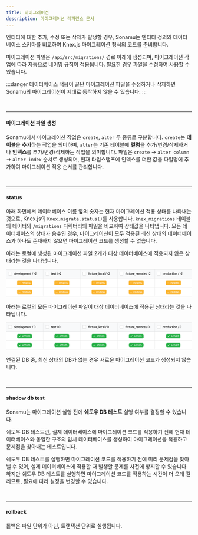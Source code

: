 ```yaml
---
title: 마이그레이션
description: 마이그레이션 레퍼런스 문서
---
```


엔티티에 대한 추가, 수정 또는 삭제가 발생할 경우, Sonamu는 엔티티 정의와 데이터베이스 스키마를 비교하여 Knex.js 마이그레이션 형식의 코드를 준비합니다.

마이그레이션 파일은 `/api/src/migrations/` 경로 아래에 생성되며, 마이그레이션 작업에 따라 자동으로 네이밍 규칙이 적용됩니다. 필요한 경우 파일을 수정하여 사용할 수 있습니다.

:::danger
데이터베이스 적용이 끝난 마이그레이션 파일을 수정하거나 삭제하면 Sonamu의 마이그레이션이 제대로 동작하지 않을 수 있습니다.
:::

<br/>

---

#### 마이그레이션 파일 생성

Sonamu에서 마이그레이션 작업은 `create`, `alter` 두 종류로 구분합니다. `create`는 **테이블**을 **추가**하는 작업을 의미하며, `alter`는 기존 테이블에 **컬럼**을 추가/변경/삭제하거나 **인덱스**를 추가/변경/삭제하는 작업을 의미합니다. 파일은 `create` → `alter column` → `alter index` 순서로 생성되며, 현재 타임스탬프에 인덱스를 더한 값을 파일명에 추가하여 마이그레이션 적용 순서를 관리합니다.

<br/>

---

#### status

아래 화면에서 데이터베이스 이름 옆의 숫자는 현재 마이그레이션 적용 상태를 나타내는 것으로, Knex.js의 `Knex.migrate.status()`를 사용합니다. `knex_migrations` 테이블의 데이터와 `/migrations` 디렉터리의 파일을 비교하여 상태값을 나타냅니다. 모든 데이터베이스의 상태가 음수인 경우, 마이그레이션이 모두 적용된 최신 상태의 데이터베이스가 하나도 존재하지 않으면 마이그레이션 코드를 생성할 수 없습니다.

아래는 로컬에 생성된 마이그레이션 파일 2개가 대상 데이터베이스에 적용되지 않은 상태라는 것을 나타냅니다.

![alt text]([ref-migration]pending.png)

아래는 로컬의 모든 마이그레이션 파일이 대상 데이터베이스에 적용된 상태라는 것을 나타냅니다.

![alt text]([ref-migartion]applied.png)

연결된 DB 중, 최신 상태의 DB가 없는 경우 새로운 마이그레이션 코드가 생성되지 않습니다.

<br/>

---

#### shadow db test

Sonamu는 마이그레이션 실행 전에 **쉐도우 DB 테스트** 실행 여부를 결정할 수 있습니다.

쉐도우 DB 테스트란, 실제 데이터베이스에 마이그레이션 코드를 적용하기 전에 현재 데이터베이스와 동일한 구조의 임시 데이터베이스를 생성하여 마이그레이션을 적용하고 문제점을 찾아내는 테스트입니다.

쉐도우 DB 테스트를 실행하면 마이그레이션 코드를 적용하기 전에 미리 문제점을 찾아낼 수 있어, 실제 데이터베이스에 적용할 때 발생할 문제를 사전에 방지할 수 있습니다. 하지만 쉐도우 DB 테스트를 실행하면 마이그레이션 코드를 적용하는 시간이 더 오래 걸리므로, 필요에 따라 설정을 변경할 수 있습니다.

<br/>

---

#### rollback

롤백은 파일 단위가 아닌, 트랜잭션 단위로 실행됩니다.
